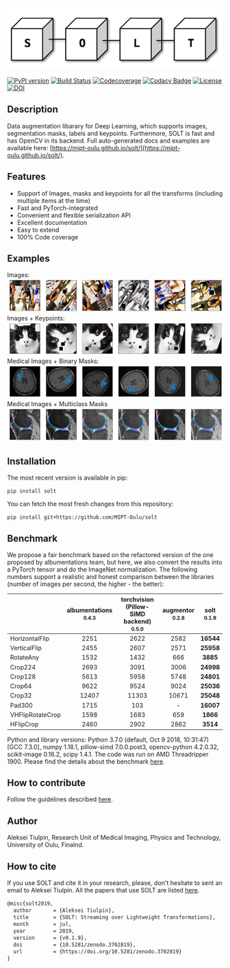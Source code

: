 ![slide](doc/source/_static/logo.png)
--------------------------------------------------------------------------------
[![PyPI version](https://badge.fury.io/py/solt.svg)](https://badge.fury.io/py/solt)
[![Build Status](https://travis-ci.org/MIPT-Oulu/solt.svg?branch=master)](https://travis-ci.org/MIPT-Oulu/solt)
[![Codecoverage](https://codecov.io/gh/MIPT-Oulu/solt/branch/master/graph/badge.svg)](https://codecov.io/gh/MIPT-Oulu/solt)
[![Codacy Badge](https://api.codacy.com/project/badge/Grade/80bb13f72fe645b29ded3d6cabaacf15)](https://www.codacy.com/app/lext/solt?utm_source=github.com&amp;utm_medium=referral&amp;utm_content=MIPT-Oulu/solt&amp;utm_campaign=Badge_Grade)
[![License](http://img.shields.io/badge/license-MIT-brightgreen.svg?style=flat)](LICENSE.md)
[![DOI](https://zenodo.org/badge/143310844.svg)](https://zenodo.org/badge/latestdoi/143310844)

## Description
Data augmentation libarary for Deep Learning, which supports images, segmentation masks, labels and keypoints. 
Furthermore, SOLT is fast and has OpenCV in its backend. 
Full auto-generated docs and 
examples are available here: [https://mipt-oulu.github.io/solt/](https://mipt-oulu.github.io/solt/).

## Features

- Support of Images, masks and keypoints for all the transforms (including multiple items at the time)
- Fast and PyTorch-integrated
- Convenient and flexible serialization API
- Excellent documentation
- Easy to extend
- 100% Code coverage

## Examples
Images:
![Cats](examples/results/img_aug.png)
Images + Keypoints:
![Cats](examples/results/cats.png)
Medical Images + Binary Masks:
![Brain MRI](examples/results/brain_mri.png)
Medical Images + Multiclass Masks
![Knee MRI](examples/results/knee_mri.png)

## Installation
The most recent version is available in pip:
```
pip install solt
```
You can fetch the most fresh changes from this repository:
```
pip install git+https://github.com/MIPT-Oulu/solt
```

## Benchmark

We propose a fair benchmark based on the refactored version of the one proposed by albumentations 
team, but here, we also convert the results into a PyTorch tensor and do the ImageNet normalization. The
following numbers support a realistic and honest comparison between 
the libraries (number of images per second, the higher - the better):

|                |albumentations<br><small>0.4.3</small>|torchvision (Pillow-SIMD backend)<br><small>0.5.0</small>|augmentor<br><small>0.2.8</small>|solt<br><small>0.1.9</small>|
|----------------|:------------------------------------:|:-------------------------------------------------------:|:-------------------------------:|:--------------------------:|
|HorizontalFlip  |                 2251                 |                          2622                           |              2582               |         **16544**          |
|VerticalFlip    |                 2455                 |                          2607                           |              2571               |         **25958**          |
|RotateAny       |                 1532                 |                          1432                           |               666               |          **3885**          |
|Crop224         |                 2693                 |                          3091                           |              3006               |         **24998**          |
|Crop128         |                 5613                 |                          5958                           |              5748               |         **24801**          |
|Crop64          |                 9622                 |                          9524                           |              9024               |         **25036**          |
|Crop32          |                12407                 |                          11303                          |              10671              |         **25048**          |
|Pad300          |                 1715                 |                           103                           |                -                |         **16007**          |
|VHFlipRotateCrop|                 1598                 |                          1683                           |               659               |          **1866**          |
|HFlipCrop       |                 2460                 |                          2902                           |              2862               |          **3514**          |

Python and library versions: Python 3.7.0 (default, Oct  9 2018, 10:31:47) [GCC 7.3.0], numpy 1.18.1, pillow-simd 7.0.0.post3, opencv-python 4.2.0.32, scikit-image 0.16.2, scipy 1.4.1.
The code was run on AMD Threadripper 1900. Please find the details about the benchmark [here](BENCHMARK.md).

## How to contribute
Follow the guidelines described [here](CONTRIBUTING.md). 

## Author
Aleksei Tiulpin, 
Research Unit of Medical Imaging, 
Physics and Technology, 
University of Oulu, Finalnd.

## How to cite
If you use SOLT and cite it in your research, please, 
don't hesitate to sent an email to Aleksei Tiulpin. 
All the papers that use SOLT are listed [here](PAPERS.md). 

```
@misc{solt2019,
  author       = {Aleksei Tiulpin},
  title        = {SOLT: Streaming over Lightweight Transformations},
  month        = jul,
  year         = 2019,
  version      = {v0.1.9},
  doi          = {10.5281/zenodo.3702819},
  url          = {https://doi.org/10.5281/zenodo.3702819}
}

```
